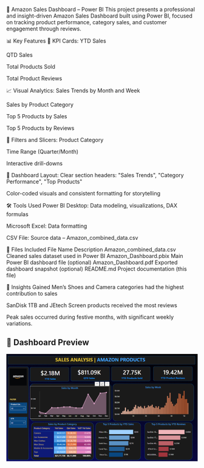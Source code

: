 🛒 Amazon Sales Dashboard – Power BI
This project presents a professional and insight-driven Amazon Sales Dashboard built using Power BI, focused on tracking product performance, category sales, and customer engagement through reviews.

📊 Key Features
📌 KPI Cards:
YTD Sales

QTD Sales

Total Products Sold

Total Product Reviews

📈 Visual Analytics:
Sales Trends by Month and Week

Sales by Product Category

Top 5 Products by Sales

Top 5 Products by Reviews

🎯 Filters and Slicers:
Product Category

Time Range (Quarter/Month)

Interactive drill-downs

🧩 Dashboard Layout:
Clear section headers: "Sales Trends", "Category Performance", "Top Products"

Color-coded visuals and consistent formatting for storytelling

🛠 Tools Used
Power BI Desktop: Data modeling, visualizations, DAX formulas

Microsoft Excel: Data formatting

CSV File: Source data – Amazon_combined_data.csv

📁 Files Included
File Name	Description
Amazon_combined_data.csv	Cleaned sales dataset used in Power BI
Amazon_Dashboard.pbix	Main Power BI dashboard file (optional)
Amazon_Dashboard.pdf	Exported dashboard snapshot (optional)
README.md	Project documentation (this file)

📌 Insights Gained
Men’s Shoes and Camera categories had the highest contribution to sales

SanDisk 1TB and JEtech Screen products received the most reviews

Peak sales occurred during festive months, with significant weekly variations.
## 📸 Dashboard Preview

![Amazon Sales Dashboard](https://github.com/aryanparab77/Amazon-Sales-Dashboard-Power-BI/blob/main/amazon%20sales%20dashboard%20screenshot.png?raw=true)





